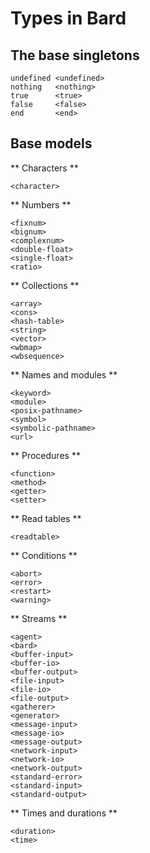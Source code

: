 

# Types in Bard

## The base singletons

    undefined <undefined>
    nothing   <nothing>
    true      <true>
    false     <false>
    end       <end>

## Base models

** Characters **

    <character>

** Numbers **

    <fixnum>
    <bignum>
    <complexnum>
    <double-float>
    <single-float>
    <ratio>

** Collections **

    <array>
    <cons>
    <hash-table>
    <string>
    <vector>
    <wbmap>
    <wbsequence>

** Names and modules **

    <keyword>
    <module>
    <posix-pathname>
    <symbol>
    <symbolic-pathname>
    <url>

** Procedures **

    <function>
    <method>
    <getter>
    <setter>

** Read tables **

    <readtable>

** Conditions  **

    <abort>  
    <error>  
    <restart>
    <warning>

** Streams  **

    <agent>          
    <bard>           
    <buffer-input>   
    <buffer-io>      
    <buffer-output>  
    <file-input>     
    <file-io>        
    <file-output>    
    <gatherer>       
    <generator>      
    <message-input>  
    <message-io>     
    <message-output> 
    <network-input>  
    <network-io>     
    <network-output> 
    <standard-error> 
    <standard-input> 
    <standard-output>

** Times and durations  **

    <duration>
    <time>

